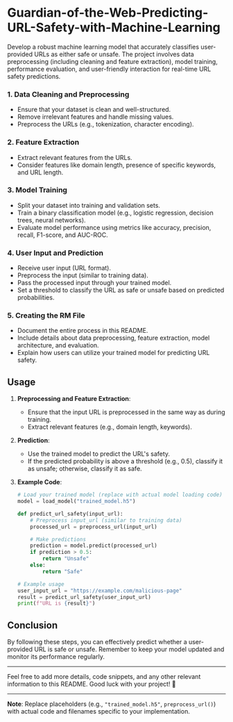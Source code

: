 # Guardian-of-the-Web-Predicting-URL-Safety-with-Machine-Learning
Develop a robust machine learning model that accurately classifies user-provided URLs as either safe or unsafe. The project involves data preprocessing (including cleaning and feature extraction), model training, performance evaluation, and user-friendly interaction for real-time URL safety predictions.

### 1. Data Cleaning and Preprocessing
- Ensure that your dataset is clean and well-structured.
- Remove irrelevant features and handle missing values.
- Preprocess the URLs (e.g., tokenization, character encoding).

### 2. Feature Extraction
- Extract relevant features from the URLs.
- Consider features like domain length, presence of specific keywords, and URL length.

### 3. Model Training
- Split your dataset into training and validation sets.
- Train a binary classification model (e.g., logistic regression, decision trees, neural networks).
- Evaluate model performance using metrics like accuracy, precision, recall, F1-score, and AUC-ROC.

### 4. User Input and Prediction
- Receive user input (URL format).
- Preprocess the input (similar to training data).
- Pass the processed input through your trained model.
- Set a threshold to classify the URL as safe or unsafe based on predicted probabilities.

### 5. Creating the RM File
- Document the entire process in this README.
- Include details about data preprocessing, feature extraction, model architecture, and evaluation.
- Explain how users can utilize your trained model for predicting URL safety.

## Usage
1. **Preprocessing and Feature Extraction**:
   - Ensure that the input URL is preprocessed in the same way as during training.
   - Extract relevant features (e.g., domain length, keywords).

2. **Prediction**:
   - Use the trained model to predict the URL's safety.
   - If the predicted probability is above a threshold (e.g., 0.5), classify it as unsafe; otherwise, classify it as safe.

3. **Example Code**:
   ```python
   # Load your trained model (replace with actual model loading code)
   model = load_model("trained_model.h5")

   def predict_url_safety(input_url):
       # Preprocess input_url (similar to training data)
       processed_url = preprocess_url(input_url)

       # Make predictions
       prediction = model.predict(processed_url)
       if prediction > 0.5:
           return "Unsafe"
       else:
           return "Safe"

   # Example usage
   user_input_url = "https://example.com/malicious-page"
   result = predict_url_safety(user_input_url)
   print(f"URL is {result}")
   ```

## Conclusion
By following these steps, you can effectively predict whether a user-provided URL is safe or unsafe. Remember to keep your model updated and monitor its performance regularly.

---

Feel free to add more details, code snippets, and any other relevant information to this README. Good luck with your project! 🚀  

---
**Note**: Replace placeholders (e.g., `"trained_model.h5"`, `preprocess_url()`) with actual code and filenames specific to your implementation.
